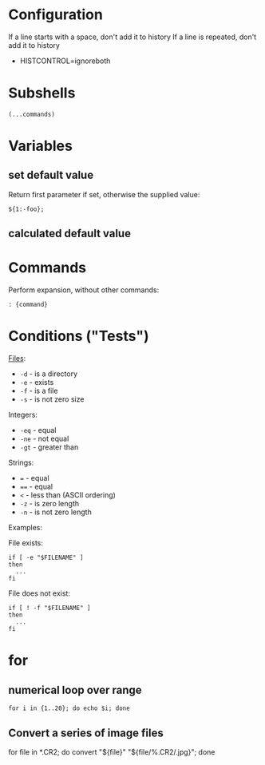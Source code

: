 # Configuration

If a line starts with a space, don't add it to history
If a line is repeated, don't add it to history

* HISTCONTROL=ignoreboth

# Subshells

```
(...commands)
```

# Variables

## set default value

Return first parameter if set, otherwise the supplied value: 
```
${1:-foo};
```

## calculated default value

# Commands

Perform expansion, without other commands:
```
: {command}
```

# Conditions ("Tests")

[Files](http://tldp.org/LDP/abs/html/fto.html):

* `-d` - is a directory
* `-e` - exists
* `-f` - is a file
* `-s` - is not zero size

Integers:

* `-eq` - equal
* `-ne` - not equal
* `-gt` - greater than

Strings:

* `=` - equal
* `==` - equal
* `<` - less than (ASCII ordering)
* `-z` - is zero length
* `-n` - is not zero length

Examples:

File exists:

```
if [ -e "$FILENAME" ]
then
  ...
fi
```

File does not exist:

```
if [ ! -f "$FILENAME" ]
then
  ...
fi
```

# for

## numerical loop over range

```
for i in {1..20}; do echo $i; done
```

## Convert a series of image files

for file in *.CR2; do convert "${file}" "${file/%.CR2/.jpg}"; done

